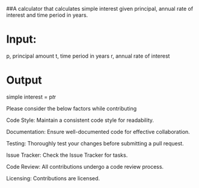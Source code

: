 ##A calculator that calculates simple interest given principal, annual rate of interest and time period in years.

# Input:
   p, principal amount
   t, time period in years
   r, annual rate of interest
# Output
   simple interest = p*t*r

Please consider the below factors while contributing

Code Style:
Maintain a consistent code style for readability.

Documentation:
Ensure well-documented code for effective collaboration.

Testing:
Thoroughly test your changes before submitting a pull request.

Issue Tracker:
Check the Issue Tracker for tasks.

Code Review:
All contributions undergo a code review process.

Licensing:
Contributions are licensed.
